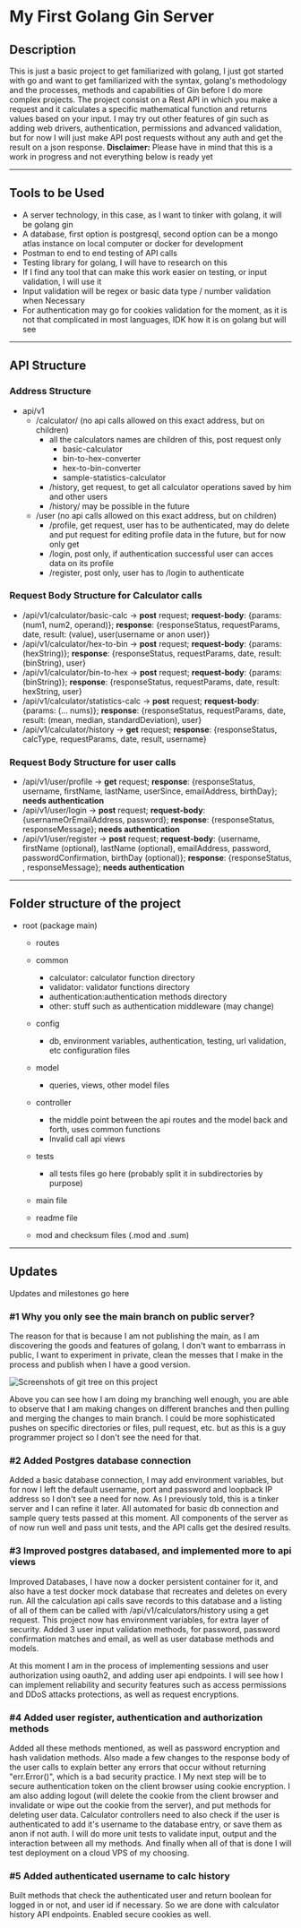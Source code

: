 # My First Golang Gin Server

## Description

This is just a basic project to get familiarized with golang, I just got started with go and want to get familiarized with the syntax, golang's methodology and the processes, methods and capabilities of Gin before I do more complex projects. The project consist on a Rest API in which you make a request and it calculates a specific mathematical function and returns values based on your input. I may try out other features of gin such as adding web drivers, authentication, permissions and advanced validation, but for now I will just make  API post requests without any auth and get the result on a json response. 
**Disclaimer:** Please have in mind that  this is a work in progress and not everything below is ready yet

<hr>

## Tools to be Used 
- A server technology, in this case, as I want to tinker with golang, it will be golang gin
- A database, first option is postgresql, second option can be a mongo atlas instance on local computer or docker for development
- Postman to end to end testing of API calls
- Testing library for golang, I will have to research on this
- If I find any tool that can make this work easier on testing, or input validation, I will use it
- Input validation will be regex or basic data type / number validation when Necessary
- For authentication may go for cookies validation for the moment, as it is not that complicated in most languages, IDK how it is on golang but will see

<hr>


## API Structure

### Address Structure

- api/v1
    - /calculator/ (no api calls allowed on this exact address, but on children)
        - all the calculators names are children of this, post request only
            - basic-calculator
            - bin-to-hex-converter
            - hex-to-bin-converter
            - sample-statistics-calculator
        - /history, get request, to get all calculator operations saved by him and other users
        - /history/<some filter> may be possible in the future
    - /user (no api calls allowed on this exact address, but on children)
        - /profile, get request, user has to be authenticated, may do delete and put request for editing profile data in the future, but for now only get
        - /login, post only, if authentication successful user can acces data on its profile
        - /register, post only, user has to /login to authenticate


### Request Body Structure for Calculator calls
- /api/v1/calculator/basic-calc → **post** request; **request-body**: {params: (num1, num2, operand)}; **response**: {responseStatus, requestParams, date, result: (value), user(username or anon user)}
- /api/v1/calculator/hex-to-bin → **post** request; **request-body**: {params: (hexString)}; **response**: {responseStatus, requestParams, date, result: (binString), user}
- /api/v1/calculator/bin-to-hex → **post** request; **request-body**: {params: (binString)}; **response**: {responseStatus, requestParams, date, result: hexString, user}
- /api/v1/calculator/statistics-calc → **post** request; **request-body**: {params: (… nums)}; **response**: {responseStatus, requestParams, date, result: (mean, median, standardDeviation), user}
- /api/v1/calculator/history → **get** request; **response**: {responseStatus, calcType, requestParams, date, result, username}


### Request Body Structure for user calls
- /api/v1/user/profile → **get** request; **response**: {responseStatus, username, firstName, lastName, userSince, emailAddress, birthDay}; **needs authentication**
- /api/v1/user/login → **post** request; **request-body**: {usernameOrEmailAddress, password}; **response**: {responseStatus, responseMessage}; **needs authentication**
- /api/v1/user/register → **post** request; **request-body**: {username, firstName (optional), lastName (optional), emailAddress, password, passwordConfirmation, birthDay (optional)}; **response**: {responseStatus, , responseMessage}; **needs authentication**

<hr>

## Folder structure of the project

- root (package main)
    - routes 
    - common
        - calculator: calculator function directory
        - validator: validator functions directory
        - authentication:authentication methods directory
        - other: stuff such as authentication middleware (may change)
    - config
        - db, environment variables, authentication, testing, url validation, etc configuration files
    - model
        - queries, views, other model files
    - controller
        - the middle point between the api routes and the model back and forth, uses common functions
        - Invalid call api views
    - tests
        - all tests files go here (probably split it in subdirectories by purpose)

    - main file
    - readme file
    - mod and checksum files (.mod and .sum)

<hr>

## Updates

Updates and milestones go here

### #1 Why you only see the main branch on public server?

The reason for that is because I am not publishing the main, as I am discovering the goods and features of golang, I don't want to embarrass in public, I want to experiment in private, clean the messes that I make in the process and publish when I have a good version.

![Screenshots of git tree on this project](screenshot-git-branches.png)

Above you can see how I am doing my branching well enough, you are able to observe that I am making changes on different branches and then pulling and merging the changes to main branch. I could be more sophisticated pushes on specific directories or files, pull request, etc. but as this is a guy programmer project so I don't see the need for that.

### #2 Added Postgres database connection

Added a basic database connection, I may add environment variables, but for now I left the default username, port and password and loopback IP address so I don't see a need for now. As I previously told, this is a tinker server and I can refine it later. All automated for basic db connection and sample query tests passed at this moment. All components of the server as of now run well and pass unit tests, and the API calls get the desired results.

### #3 Improved postgres databased, and implemented more to api views

Improved Databases, I have now a docker persistent container for it, and also have a test docker mock database that recreates and deletes on every run. All the calculation api calls save records to this database and a listing of all of them can be called with /api/v1/calculators/history using a get request. This project now has environment variables, for extra layer of security. Added 3 user input validation methods, for password, password confirmation matches and email, as well as user database methods and models.

At this moment I am in the process of implementing sessions and user authorization using oauth2, and adding user api endpoints. I will see how I can implement reliability and security features such as access permissions and DDoS attacks protections, as well as request encryptions.

### #4 Added user register, authentication and authorization methods
Added all these methods mentioned, as well as password encryption and hash validation methods. Also made a few changes to the response body of the user calls to explain better any errors that occur without returning "err.Error()", which is a bad security practice. I My next step will be to secure authentication token on the client browser using cookie encryption. I am also adding logout (will delete the cookie from the client browser and invalidate or wipe out the cookie from the server), and put methods for deleting user data. Calculator controllers need to also check if the user is authenticated to add it's username to the database entry, or save them as anon if not auth. I will do more unit tests to validate input, output and the interaction between all my methods. And finally when all of that is done I will test deployment on a cloud VPS of my choosing.

### #5 Added authenticated username to calc history
Built methods that check the authenticated user and return boolean for logged in or not, and user id if necessary. So we are done with calculator history API endpoints. Enabled secure cookies as well.

